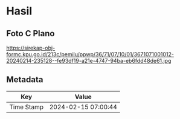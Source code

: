 # Hasil

## Foto C Plano

https://sirekap-obj-formc.kpu.go.id/213c/pemilu/ppwp/36/71/07/10/01/3671071001012-20240214-235128--fe93df19-a21e-4747-94ba-eb6fdd48de61.jpg


## Metadata

| Key        | Value               |
| ---------- | ------------------- |
| Time Stamp | 2024-02-15 07:00:44 |



